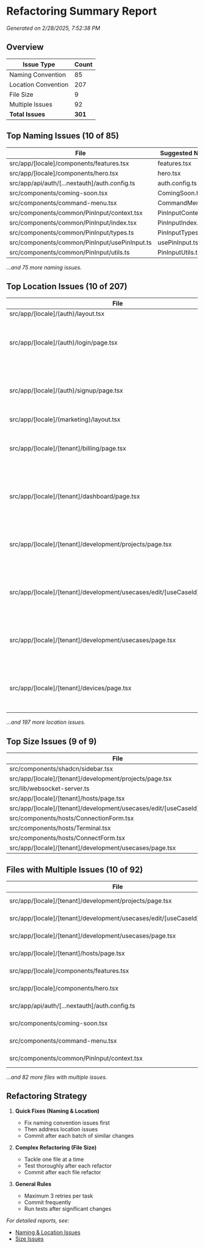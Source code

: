 # Refactoring Summary Report

_Generated on 2/28/2025, 7:52:38 PM_

## Overview

| Issue Type | Count |
| ---------- | ----- |
| Naming Convention | 85 |
| Location Convention | 207 |
| File Size | 9 |
| Multiple Issues | 92 |
| **Total Issues** | **301** |

## Top Naming Issues (10 of 85)

| File | Suggested Name |
| ---- | -------------- |
| src/app/[locale]/components/features.tsx | features.tsx |
| src/app/[locale]/components/hero.tsx | hero.tsx |
| src/app/api/auth/[...nextauth]/auth.config.ts | auth.config.ts |
| src/components/coming-soon.tsx | ComingSoon.tsx |
| src/components/command-menu.tsx | CommandMenu.tsx |
| src/components/common/PinInput/context.tsx | PinInputContext.tsx |
| src/components/common/PinInput/index.tsx | PinInputIndex.tsx |
| src/components/common/PinInput/types.ts | PinInputTypes.ts |
| src/components/common/PinInput/usePinInput.ts | usePinInput.ts |
| src/components/common/PinInput/utils.ts | PinInputUtils.ts |

_...and 75 more naming issues._

## Top Location Issues (10 of 207)

| File | Suggested Location |
| ---- | ------------------ |
| src/app/[locale]/(auth)/layout.tsx | Move to correct location |
| src/app/[locale]/(auth)/login/page.tsx | Page files should be in src/app/[locale]/ or src/app/[locale]/[tenant]/ directories following Next.js App Router conventions |
| src/app/[locale]/(auth)/signup/page.tsx | Page files should be in src/app/[locale]/ or src/app/[locale]/[tenant]/ directories following Next.js App Router conventions |
| src/app/[locale]/(marketing)/layout.tsx | Move to correct location |
| src/app/[locale]/[tenant]/billing/page.tsx | Page files should be in src/app/[locale]/ or src/app/[locale]/[tenant]/ directories following Next.js App Router conventions |
| src/app/[locale]/[tenant]/dashboard/page.tsx | Page files should be in src/app/[locale]/ or src/app/[locale]/[tenant]/ directories following Next.js App Router conventions |
| src/app/[locale]/[tenant]/development/projects/page.tsx | Page files should be in src/app/[locale]/ or src/app/[locale]/[tenant]/ directories following Next.js App Router conventions |
| src/app/[locale]/[tenant]/development/usecases/edit/[useCaseId]/page.tsx | Page files should be in src/app/[locale]/ or src/app/[locale]/[tenant]/ directories following Next.js App Router conventions |
| src/app/[locale]/[tenant]/development/usecases/page.tsx | Page files should be in src/app/[locale]/ or src/app/[locale]/[tenant]/ directories following Next.js App Router conventions |
| src/app/[locale]/[tenant]/devices/page.tsx | Page files should be in src/app/[locale]/ or src/app/[locale]/[tenant]/ directories following Next.js App Router conventions |

_...and 197 more location issues._

## Top Size Issues (9 of 9)

| File | Lines |
| ---- | ----- |
| src/components/shadcn/sidebar.tsx | 749 |
| src/app/[locale]/[tenant]/development/projects/page.tsx | 431 |
| src/lib/websocket-server.ts | 407 |
| src/app/[locale]/[tenant]/hosts/page.tsx | 386 |
| src/app/[locale]/[tenant]/development/usecases/edit/[useCaseId]/page.tsx | 381 |
| src/components/hosts/ConnectionForm.tsx | 373 |
| src/components/hosts/Terminal.tsx | 367 |
| src/components/hosts/ConnectForm.tsx | 364 |
| src/app/[locale]/[tenant]/development/usecases/page.tsx | 326 |

## Files with Multiple Issues (10 of 92)

| File | Type | Lines | Issues |
| ---- | ---- | ----- | ------ |
| src/app/[locale]/[tenant]/development/projects/page.tsx | page | 431 | location, size |
| src/app/[locale]/[tenant]/development/usecases/edit/[useCaseId]/page.tsx | page | 381 | location, size |
| src/app/[locale]/[tenant]/development/usecases/page.tsx | page | 326 | location, size |
| src/app/[locale]/[tenant]/hosts/page.tsx | page | 386 | location, size |
| src/app/[locale]/components/features.tsx | component | 72 | naming, location |
| src/app/[locale]/components/hero.tsx | component | 43 | naming, location |
| src/app/api/auth/[...nextauth]/auth.config.ts | type | 122 | naming, location |
| src/components/coming-soon.tsx | component | 17 | naming, location |
| src/components/command-menu.tsx | component | 92 | naming, location |
| src/components/common/PinInput/context.tsx | component | 4 | naming, location |

_...and 82 more files with multiple issues._

## Refactoring Strategy

1. **Quick Fixes (Naming & Location)**
   - Fix naming convention issues first
   - Then address location issues
   - Commit after each batch of similar changes

2. **Complex Refactoring (File Size)**
   - Tackle one file at a time
   - Test thoroughly after each refactor
   - Commit after each file refactor

3. **General Rules**
   - Maximum 3 retries per task
   - Commit frequently
   - Run tests after significant changes

_For detailed reports, see:_
- [Naming & Location Issues](./refactor/refactor-result-naming-location.md)
- [Size Issues](./refactor/refactor-result-size.md)
